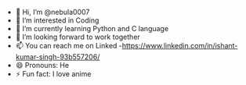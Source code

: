 - 👋 Hi, I’m @nebula0007
- 👀 I’m interested in Coding 
- 🌱 I’m currently learning Python and C language
- 💞️ I’m looking forward to work together
- 📫 You can reach me on Linked -https://www.linkedin.com/in/ishant-kumar-singh-93b557206/
- 😄 Pronouns: He
- ⚡ Fun fact: I love anime

<!---
nebula0007/nebula0007 is a ✨ special ✨ repository because its `README.md` (this file) appears on your GitHub profile.
You can click the Preview link to take a look at your changes.
--->
